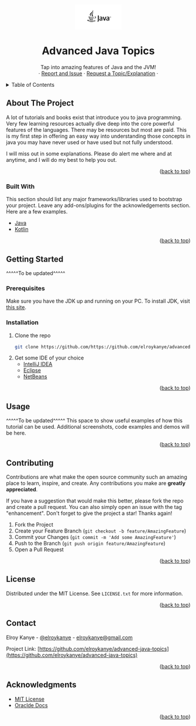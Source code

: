 <div id="top"></div>

<!-- PROJECT SHIELDS -->
<!--
*** I'm using markdown "reference style" links for readability.
*** Reference links are enclosed in brackets [ ] instead of parentheses ( ).
*** See the bottom of this document for the declaration of the reference variables
*** for contributors-url, forks-url, etc. This is an optional, concise syntax you may use.
*** https://www.markdownguide.org/basic-syntax/#reference-style-links
-->


<!-- PROJECT LOGO -->
<br />
<div align="center">
  <a href="https://github.com/othneildrew/Best-README-Template">
    <img src="java-logo.gif" alt="Java Logo" width="128">
  </a>

  <h1 align="center">Advanced Java Topics</h1>

  <p align="center">
    Tap into amazing features of Java and the JVM!
    <br />
    ·
    <a href="https://github.com/elroykanye/advanced-java-topics/issues">Report and Issue</a>
    ·
    <a href="https://github.com/elroykanye/advanced-java-topics/issues">Request a Topic/Explanation</a>
    ·
  </p>
</div>



<!-- TABLE OF CONTENTS -->
<details>
  <summary>Table of Contents</summary>
  <ol>
    <li>
      <a href="#about-the-project">About The Project</a>
      <ul>
        <li><a href="#built-with">Built With</a></li>
      </ul>
    </li>
    <li>
      <a href="#getting-started">Getting Started</a>
      <ul>
        <li><a href="#prerequisites">Prerequisites</a></li>
        <li><a href="#installation">Installation</a></li>
      </ul>
    </li>
    <li><a href="#usage">Usage</a></li>
    <li><a href="#contributing">Contributing</a></li>
    <li><a href="#license">License</a></li>
    <li><a href="#contact">Contact</a></li>
    <li><a href="#acknowledgments">Acknowledgments</a></li>
  </ol>
</details>



<!-- ABOUT THE PROJECT -->
## About The Project

A lot of tutorials and books exist that introduce you to java programming. Very few learning resources actually dive deep into the core powerful features of the languages. There may be resources but most are paid. This is my first step in offering an easy way into understanding those concepts in java you may have never used or have used but not fully understood.

I will miss out in some explanations. Please do alert me where and at anytime, and I will do my best to help you out.

<p align="right">(<a href="#top">back to top</a>)</p>



### Built With

This section should list any major frameworks/libraries used to bootstrap your project. Leave any add-ons/plugins for the acknowledgements section. Here are a few examples.

* [Java](https://www.java.com/en/download/)
* [Kotlin](https://kotlinlang.org/)

<p align="right">(<a href="#top">back to top</a>)</p>



<!-- GETTING STARTED -->
## Getting Started
^^^^^To be updated^^^^^

### Prerequisites

Make sure you have the JDK up and running on your PC. To install JDK, visit [this site](https://docs.oracle.com/en/java/javase/11/install/index.html).

### Installation

1. Clone the repo
   ```sh
   git clone https://github.com/https://github.com/elroykanye/advanced-java-topics.git
   ```
2. Get some IDE of your choice 
    - [IntelliJ IDEA](https://www.jetbrains.com/idea/)
    - [Eclipse](https://www.eclipse.org/downloads/)
    - [NetBeans](https://netbeans.apache.org/)

<p align="right">(<a href="#top">back to top</a>)</p>



<!-- USAGE EXAMPLES -->
## Usage

^^^^^To be updated^^^^^
This space to show useful examples of how this tutorial can be used. Additional screenshots, code examples and demos will be here. 

<p align="right">(<a href="#top">back to top</a>)</p>


<!-- CONTRIBUTING -->
## Contributing

Contributions are what make the open source community such an amazing place to learn, inspire, and create. Any contributions you make are **greatly appreciated**.

If you have a suggestion that would make this better, please fork the repo and create a pull request. You can also simply open an issue with the tag "enhancement".
Don't forget to give the project a star! Thanks again!

1. Fork the Project
2. Create your Feature Branch (`git checkout -b feature/AmazingFeature`)
3. Commit your Changes (`git commit -m 'Add some AmazingFeature'`)
4. Push to the Branch (`git push origin feature/AmazingFeature`)
5. Open a Pull Request

<p align="right">(<a href="#top">back to top</a>)</p>



<!-- LICENSE -->
## License

Distributed under the MIT License. See `LICENSE.txt` for more information.

<p align="right">(<a href="#top">back to top</a>)</p>



<!-- CONTACT -->
## Contact

Elroy Kanye - [@elroykanye](https://twitter.com/elroykanye) - elroykanye@gmail.com

Project Link: [https://github.com/elroykanye/advanced-java-topics](https://github.com/elroykanye/advanced-java-topics)

<p align="right">(<a href="#top">back to top</a>)</p>



<!-- ACKNOWLEDGMENTS -->
## Acknowledgments

* [MIT License](https://choosealicense.com)
* [Oraclde Docs](https://docs.oracle.com/javase/tutorial/)

<p align="right">(<a href="#top">back to top</a>)</p>


